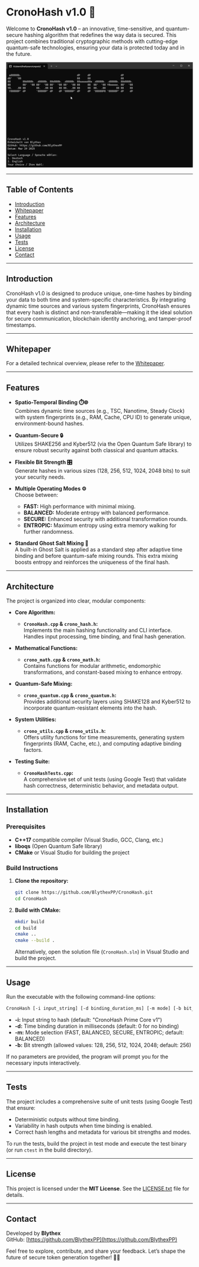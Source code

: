 # CronoHash v1.0 🔐

Welcome to **CronoHash v1.0** – an innovative, time-sensitive, and quantum-secure hashing algorithm that redefines the way data is secured. This project combines traditional cryptographic methods with cutting-edge quantum-safe technologies, ensuring your data is protected today and in the future.



![Demo](demo.gif)



---

## Table of Contents
- [Introduction](#introduction)
- [Whitepaper](./WHITEPAPER.md)
- [Features](#features)
- [Architecture](#architecture)
- [Installation](#installation)
- [Usage](#usage)
- [Tests](#tests)
- [License](#license)
- [Contact](#contact)

---

## Introduction

CronoHash v1.0 is designed to produce unique, one-time hashes by binding your data to both time and system-specific characteristics. By integrating dynamic time sources and various system fingerprints, CronoHash ensures that every hash is distinct and non-transferable—making it the ideal solution for secure communication, blockchain identity anchoring, and tamper-proof timestamps.

---

## Whitepaper

For a detailed technical overview, please refer to the [Whitepaper](./WHITEPAPER.md).

---

## Features

- **Spatio-Temporal Binding ⏱️🌐**  
  Combines dynamic time sources (e.g., TSC, Nanotime, Steady Clock) with system fingerprints (e.g., RAM, Cache, CPU ID) to generate unique, environment-bound hashes.

- **Quantum-Secure 🔒**  
  Utilizes SHAKE256 and Kyber512 (via the Open Quantum Safe library) to ensure robust security against both classical and quantum attacks.

- **Flexible Bit Strength 🎛️**  
  Generate hashes in various sizes (128, 256, 512, 1024, 2048 bits) to suit your security needs.

- **Multiple Operating Modes ⚙️**  
  Choose between:
  - **FAST:** High performance with minimal mixing.
  - **BALANCED:** Moderate entropy with balanced performance.
  - **SECURE:** Enhanced security with additional transformation rounds.
  - **ENTROPIC:** Maximum entropy using extra memory walking for further randomness.

- **Standard Ghost Salt Mixing 🧂**  
  A built-in Ghost Salt is applied as a standard step after adaptive time binding and before quantum-safe mixing rounds. This extra mixing boosts entropy and reinforces the uniqueness of the final hash.

---

## Architecture

The project is organized into clear, modular components:

- **Core Algorithm:**  
  - **`CronoHash.cpp` & `crono_hash.h`:**  
    Implements the main hashing functionality and CLI interface. Handles input processing, time binding, and final hash generation.

- **Mathematical Functions:**  
  - **`crono_math.cpp` & `crono_math.h`:**  
    Contains functions for modular arithmetic, endomorphic transformations, and constant-based mixing to enhance entropy.

- **Quantum-Safe Mixing:**  
  - **`crono_quantum.cpp` & `crono_quantum.h`:**  
    Provides additional security layers using SHAKE128 and Kyber512 to incorporate quantum-resistant elements into the hash.

- **System Utilities:**  
  - **`crono_utils.cpp` & `crono_utils.h`:**  
    Offers utility functions for time measurements, generating system fingerprints (RAM, Cache, etc.), and computing adaptive binding factors.

- **Testing Suite:**  
  - **`CronoHashTests.cpp`:**  
    A comprehensive set of unit tests (using Google Test) that validate hash correctness, deterministic behavior, and metadata output.

---

## Installation

### Prerequisites
- **C++17** compatible compiler (Visual Studio, GCC, Clang, etc.)
- **liboqs** (Open Quantum Safe library)
- **CMake** or Visual Studio for building the project

### Build Instructions

1. **Clone the repository:**
   ```bash
   git clone https://github.com/BlythexPP/CronoHash.git
   cd CronoHash
   ```

2. **Build with CMake:**
   ```bash
   mkdir build
   cd build
   cmake ..
   cmake --build .
   ```

   Alternatively, open the solution file (`CronoHash.sln`) in Visual Studio and build the project.

---

## Usage

Run the executable with the following command-line options:

```bash
CronoHash [-i input_string] [-d binding_duration_ms] [-m mode] [-b bit_strength]
```

- **-i:** Input string to hash (default: "CronoHash Prime Core v1")
- **-d:** Time binding duration in milliseconds (default: 0 for no binding)
- **-m:** Mode selection (FAST, BALANCED, SECURE, ENTROPIC; default: BALANCED)
- **-b:** Bit strength (allowed values: 128, 256, 512, 1024, 2048; default: 256)

If no parameters are provided, the program will prompt you for the necessary inputs interactively.

---

## Tests

The project includes a comprehensive suite of unit tests (using Google Test) that ensure:

- Deterministic outputs without time binding.
- Variability in hash outputs when time binding is enabled.
- Correct hash lengths and metadata for various bit strengths and modes.

To run the tests, build the project in test mode and execute the test binary (or run `ctest` in the build directory).

---

## License

This project is licensed under the **MIT License**. See the [LICENSE.txt](LICENSE.txt) file for details.

---

## Contact

Developed by **Blythex**  
GitHub: [https://github.com/BlythexPP](https://github.com/BlythexPP)

Feel free to explore, contribute, and share your feedback. Let’s shape the future of secure token generation together! 🔐🚀
